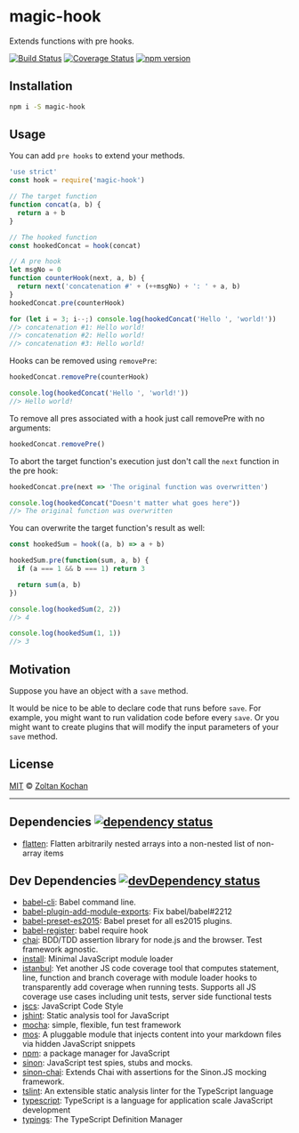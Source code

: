 <!--@'# ' + pkg.name-->
# magic-hook
<!--/@-->

<!--@pkg.description-->
Extends functions with pre hooks.
<!--/@-->

<!--@shields.flatSquare('travis', 'coveralls', 'npm')-->
[![Build Status](https://img.shields.io/travis/zkochan/magic-hook/master.svg?style=flat-square)](https://travis-ci.org/zkochan/magic-hook) [![Coverage Status](https://img.shields.io/coveralls/zkochan/magic-hook/master.svg?style=flat-square)](https://coveralls.io/r/zkochan/magic-hook?branch=master) [![npm version](https://img.shields.io/npm/v/magic-hook.svg?style=flat-square)](https://www.npmjs.com/package/magic-hook)
<!--/@-->

<!--@installation({useShortAlias: true})-->
## Installation

```sh
npm i -S magic-hook
```
<!--/@-->

## Usage

You can add `pre hooks` to extend your methods.

<!--@example('./example/hook-logger.js')-->
```js
'use strict'
const hook = require('magic-hook')

// The target function
function concat(a, b) {
  return a + b
}

// The hooked function
const hookedConcat = hook(concat)

// A pre hook
let msgNo = 0
function counterHook(next, a, b) {
  return next('concatenation #' + (++msgNo) + ': ' + a, b)
}
hookedConcat.pre(counterHook)

for (let i = 3; i--;) console.log(hookedConcat('Hello ', 'world!'))
//> concatenation #1: Hello world!
//> concatenation #2: Hello world!
//> concatenation #3: Hello world!
```

Hooks can be removed using `removePre`:

```js
hookedConcat.removePre(counterHook)

console.log(hookedConcat('Hello ', 'world!'))
//> Hello world!
```

To remove all pres associated with a hook
just call removePre with no arguments:

```js
hookedConcat.removePre()
```

To abort the target function's execution just
don't call the `next` function in the pre hook:

```js
hookedConcat.pre(next => 'The original function was overwritten')

console.log(hookedConcat("Doesn't matter what goes here"))
//> The original function was overwritten
```

You can overwrite the target function's result as well:

```js
const hookedSum = hook((a, b) => a + b)

hookedSum.pre(function(sum, a, b) {
  if (a === 1 && b === 1) return 3

  return sum(a, b)
})

console.log(hookedSum(2, 2))
//> 4

console.log(hookedSum(1, 1))
//> 3
```
<!--/@-->

## Motivation

Suppose you have an object with a `save` method.

It would be nice to be able to declare code that runs before `save`.
For example, you might want to run validation code before every `save`.
Or you might want to create plugins that will modify the input parameters of
your `save` method.

<!--@license()-->
## License

[MIT](./LICENSE) © [Zoltan Kochan](http://kochan.io)
<!--/@-->

* * *

<!--@dependencies({ shield: 'flat-square' })-->
## <a name="dependencies">Dependencies</a> [![dependency status](https://img.shields.io/david/zkochan/magic-hook/master.svg?style=flat-square)](https://david-dm.org/zkochan/magic-hook/master)

- [flatten](https://github.com/jesusabdullah/node-flatten): Flatten arbitrarily nested arrays into a non-nested list of non-array items

<!--/@-->

<!--@devDependencies({ shield: 'flat-square' })-->
## <a name="dev-dependencies">Dev Dependencies</a> [![devDependency status](https://img.shields.io/david/dev/zkochan/magic-hook/master.svg?style=flat-square)](https://david-dm.org/zkochan/magic-hook/master#info=devDependencies)

- [babel-cli](https://github.com/babel/babel/blob/master/packages): Babel command line.
- [babel-plugin-add-module-exports](https://github.com/59naga/babel-plugin-add-module-exports): Fix babel/babel#2212
- [babel-preset-es2015](https://github.com/babel/babel/blob/master/packages): Babel preset for all es2015 plugins.
- [babel-register](https://github.com/babel/babel/blob/master/packages): babel require hook
- [chai](https://github.com/chaijs/chai): BDD/TDD assertion library for node.js and the browser. Test framework agnostic.
- [install](https://github.com/benjamn/install): Minimal JavaScript module loader
- [istanbul](https://github.com/gotwarlost/istanbul): Yet another JS code coverage tool that computes statement, line, function and branch coverage with module loader hooks to transparently add coverage when running tests. Supports all JS coverage use cases including unit tests, server side functional tests
- [jscs](https://github.com/jscs-dev/node-jscs): JavaScript Code Style
- [jshint](https://github.com/jshint/jshint): Static analysis tool for JavaScript
- [mocha](https://github.com/mochajs/mocha): simple, flexible, fun test framework
- [mos](https://github.com/mosjs/mos): A pluggable module that injects content into your markdown files via hidden JavaScript snippets
- [npm](https://github.com/npm/npm): a package manager for JavaScript
- [sinon](https://github.com/cjohansen/Sinon.JS): JavaScript test spies, stubs and mocks.
- [sinon-chai](https://github.com/domenic/sinon-chai): Extends Chai with assertions for the Sinon.JS mocking framework.
- [tslint](https://github.com/palantir/tslint): An extensible static analysis linter for the TypeScript language
- [typescript](https://github.com/Microsoft/TypeScript): TypeScript is a language for application scale JavaScript development
- [typings](https://github.com/typings/typings): The TypeScript Definition Manager

<!--/@-->

